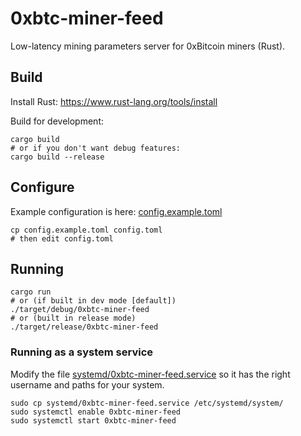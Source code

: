 # 0xbtc-miner-feed

Low-latency mining parameters server for 0xBitcoin miners (Rust).

## Build

Install Rust: <https://www.rust-lang.org/tools/install>

Build for development:
```
cargo build
# or if you don't want debug features:
cargo build --release
```

## Configure

Example configuration is here: [config.example.toml](config.example.toml)

```
cp config.example.toml config.toml
# then edit config.toml
```

## Running

```
cargo run
# or (if built in dev mode [default])
./target/debug/0xbtc-miner-feed
# or (built in release mode)
./target/release/0xbtc-miner-feed
```

### Running as a system service

Modify the file [systemd/0xbtc-miner-feed.service](systemd/0xbtc-miner-feed.service) so it has the right username and paths for your system.

```
sudo cp systemd/0xbtc-miner-feed.service /etc/systemd/system/
sudo systemctl enable 0xbtc-miner-feed
sudo systemctl start 0xbtc-miner-feed
```
